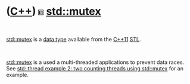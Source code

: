 



 

 

 

 

 

([C++](Cpp.md)) ![C++11](PicCpp11.png) [std::mutex](CppMutex.md)
==================================================================

 

[std::mutex](CppMutex.md) is a [data type](CppDataType.md) available
from the [C++11](Cpp11.md) [STL](CppStl.md).

 

[std::mutex](CppMutex.md) is a used a multi-threaded applications to
prevent data races. See [std::thread example 2: two counting threads
using std::mutex](CppThreadExample2.md) for an example.

 

 

 

 

 





 



